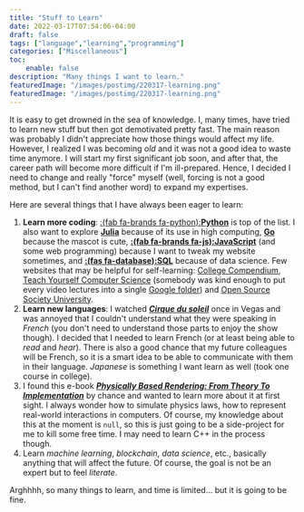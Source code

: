 ```yaml
---
title: "Stuff to Learn"
date: 2022-03-17T07:54:06-04:00
draft: false
tags: ["language","learning","programming"]
categories: ["Miscellaneous"]
toc:
    enable: false
description: "Many things I want to learn."
featuredImage: "/images/postimg/220317-learning.png"
featuredImage: "/images/postimg/220317-learning.png"
---
```

<!--more-->
It is easy to get drowned in the sea of knowledge. I, many times, have tried to learn new stuff but then got demotivated pretty fast. The main reason was probably I didn't appreciate how those things would affect my life. However, I realized I was becoming *old* and it was not a good idea to waste time anymore. I will start my first significant job soon, and after that, the career path will become more difficult if I'm ill-prepared. Hence, I decided I need to change and really "force" myself (well, forcing is not a good method, but I can't find another word) to expand my expertises. 

Here are several things that I have always been eager to learn:

1. __Learn more coding__: [:(fab fa-brands fa-python):**Python**](https://www.python.org/) is top of the list. I also want to explore [**Julia**](https://julialang.org/) because of its use in high computing, [**Go**](https://go.dev/) because the mascot is cute, [**:(fab fa-brands fa-js):JavaScript**](https://www.javascript.com/) (and some web programming) because I want to tweak my website sometimes, and [**:(fas fa-database):SQL**](https://go.dev/) because of data science. Few websites that may be helpful for self-learning: [College Compendium](https://collegecompendium.org/), [Teach Yourself Computer Science](https://teachyourselfcs.com/) (somebody was kind enough to put every video lectures into a single [Google folder](https://drive.google.com/drive/folders/19sC2HqKwgE8pe_9T1o4LVNKR86QXx9kI)) and [Open Source Society University](https://github.com/ossu/computer-science).
2. __Learn new languages__: I watched [**_Cirque du soleil_**](https://www.cirquedusoleil.com/) once in Vegas and was annoyed that I couldn't understand what they were speaking in *French* (you don't need to understand those parts to enjoy the show though). I decided that I needed to learn French (or at least being able to *read* and *hear*). There is also a good chance that my future colleagues will be French, so it is a smart idea to be able to communicate with them in their language. *Japanese* is something I want learn as well (took one course in college).
3. I found this e-book [**_Physically Based Rendering: From Theory To Implementation_**](https://www.pbr-book.org/3ed-2018/contents) by chance and wanted to learn more about it at first sight. I always wonder how to simulate physics laws, how to represent real-world interactions in computers. Of course, my knowledge about this at the moment is `null`, so this is just going to be a side-project for me to kill some free time. I may need to learn C++ in the process though.
4. Learn *machine learning*, *blockchain*, *data science*, etc., basically anything that will affect the future. Of course, the goal is not be an expert but to feel *literate*.

Arghhhh, so many things to learn, and time is limited... but it is going to be fine.

